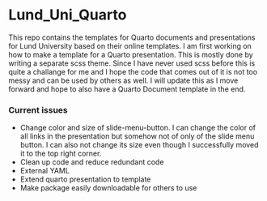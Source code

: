 # Lund_Uni_Quarto
This repo contains the templates for Quarto documents and presentations for Lund University based on their online templates. 
I am first working on how to make a template for a Quarto presentation. This is mostly done by writing a separate scss theme. Since I have
never used scss before this is quite a challange for me and I hope the code that comes out of it is not too messy and can be used by others as well. 
I will update this as I move forward and hope to also have a Quarto Document template in the end.

### Current issues
- Change color and size of slide-menu-button. I can change the color of all links in the presentation but somehow not of only of the slide menu button. I can also not change its size even though I successfully moved it to the top right corner.
- Clean up code and reduce redundant code
- External YAML
- Extend quarto presentation to template
- Make package easily downloadable for others to use 
